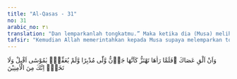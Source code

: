 ```yaml
---
title: "Al-Qasas - 31"
no: 31
arabic_no: ٣١
translation: "Dan lemparkanlah tongkatmu.” Maka ketika dia (Musa) melihatnya bergerak-gerak seakan-akan seekor ular yang (gesit), dia lari berbalik ke belakang tanpa menoleh. (Allah berfirman), “Wahai Musa! Kemarilah dan jangan takut. Sesungguhnya engkau termasuk orang yang aman."
tafsir: "Kemudian Allah memerintahkan kepada Musa supaya melemparkan tongkatnya. Musa dengan patuh melemparkan tongkatnya, tetapi tongkat itu berubah menjadi ular besar yang bergerak dengan cepat dan gesit. Musa sangat terkejut dan merasa ngeri serta takut melihat ular itu. Dengan serta merta, ia lari tanpa menoleh ke belakang. Tidak ada yang dipikirkannya kecuali menyelamatkan diri dari gigitan ular yang dahsyat itu.\n\nDi waktu itu Tuhan berseru lagi agar Musa kembali ke tempat semula dan jangan takut kepada ular itu. Ular itu hanyalah tongkatnya yang berubah menjadi ular dan tidak akan mengganggunya. Tidak ada sesuatu pun yang dapat mengganggu ketenteramannya. Ini adalah mukjizat yang Allah berikan kepada Musa untuk menghadapi Fir'aun yang sombong dan takabur. Hati Musa merasa aman dan tenteram setelah mendengar bahwa keamanannya dijamin oleh Allah."
---
```

وَاَنْ اَلْقِ عَصَاكَ ۗفَلَمَّا رَاٰهَا تَهْتَزُّ كَاَنَّهَا جَاۤنٌّ وَّلّٰى مُدْبِرًا وَّلَمْ يُعَقِّبْۗ يٰمُوْسٰٓى اَقْبِلْ وَلَا تَخَفْۗ اِنَّكَ مِنَ الْاٰمِنِيْنَ 